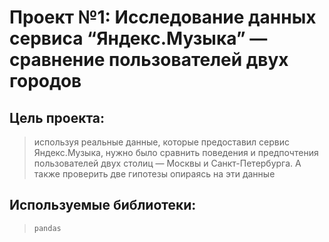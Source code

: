 # Проект №1: Исследование данных сервиса “Яндекс.Музыка” — сравнение пользователей двух городов

## Цель проекта: 
> используя реальные данные, которые предоставил сервис Яндекс.Музыка, нужно было сравнить поведения и предпочтения пользователей двух столиц — Москвы и Санкт-Петербурга. А также проверить две гипотезы опираясь на эти данные

## Используемые библиотеки: 
> `pandas`







